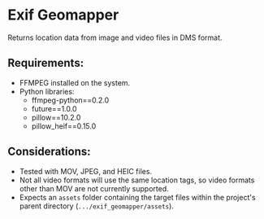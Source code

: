 # Exif Geomapper
Returns location data from image and video files in DMS format.
## Requirements:
- FFMPEG installed on the system.
- Python libraries: 
  - ffmpeg-python==0.2.0
  - future==1.0.0
  - pillow==10.2.0
  - pillow_heif==0.15.0
## Considerations:
- Tested with MOV, JPEG, and HEIC files.
- Not all video formats will use the same location tags, so video formats other than MOV are not currently supported.
- Expects an `assets` folder containing the target files within the project's parent directory (`.../exif_geomapper/assets`). 
